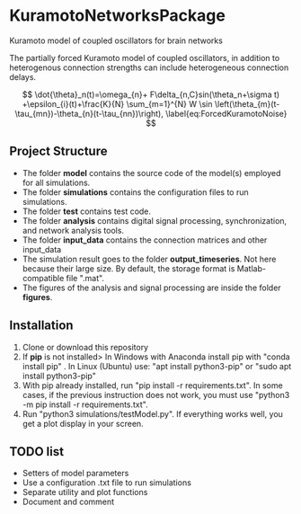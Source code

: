 # KuramotoNetworksPackage
Kuramoto model of coupled oscillators for brain networks 

The partially forced Kuramoto model of coupled oscillators, in addition to heterogenous connection strengths can include heterogeneous connection delays. 

$$
\dot{\theta}_n(t)=\omega_{n}+ F\delta_{n,C}sin(\theta_n+\sigma t) +\epsilon_{i}(t)+\frac{K}{N} \sum_{m=1}^{N} W \sin \left(\theta_{m}(t-\tau_{mn})-\theta_{n}(t-\tau_{nn})\right),
\label{eq:ForcedKuramotoNoise}
$$

## Project Structure

- The folder **model** contains the source code of the model(s) employed for all simulations.
- The folder **simulations** contains the configuration files to run simulations.
- The folder **test** contains test code.
- The folder **analysis** contains digital signal processing, synchronization, and network analysis tools.
- The folder **input_data** contains the connection matrices and other input_data
- The simulation result goes to the folder **output_timeseries**. Not here because their large size. By default, the storage format is Matlab-compatible file ".mat". 
- The figures of the analysis and signal processing are inside the folder **figures**.

## Installation
1. Clone or download this repository
2. If **pip** is not installed> In Windows with Anaconda install pip with "conda install pip" . In Linux (Ubuntu) use: "apt install python3-pip" or "sudo apt install python3-pip" 
3. With pip already installed, run "pip install -r requirements.txt". In some cases, if the previous instruction does not work, you must use "python3 -m pip install -r requirements.txt".
4. Run "python3 simulations/testModel.py". If everything works well, you get a plot display in your screen. 
 

## TODO list
- Setters of model parameters
- Use a configuration .txt file to run simulations
- Separate utility and plot functions
- Document and comment
